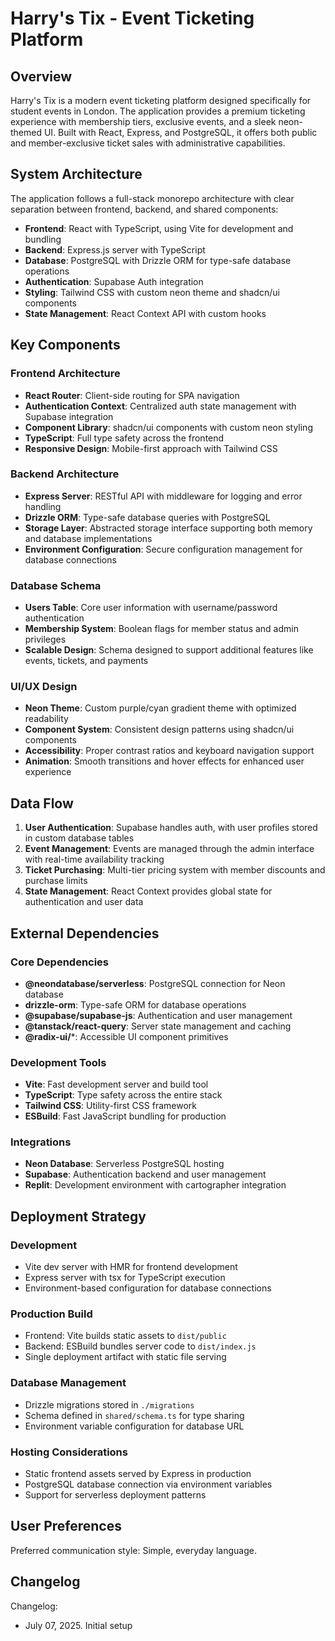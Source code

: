 # Harry's Tix - Event Ticketing Platform

## Overview

Harry's Tix is a modern event ticketing platform designed specifically for student events in London. The application provides a premium ticketing experience with membership tiers, exclusive events, and a sleek neon-themed UI. Built with React, Express, and PostgreSQL, it offers both public and member-exclusive ticket sales with administrative capabilities.

## System Architecture

The application follows a full-stack monorepo architecture with clear separation between frontend, backend, and shared components:

- **Frontend**: React with TypeScript, using Vite for development and bundling
- **Backend**: Express.js server with TypeScript
- **Database**: PostgreSQL with Drizzle ORM for type-safe database operations
- **Authentication**: Supabase Auth integration
- **Styling**: Tailwind CSS with custom neon theme and shadcn/ui components
- **State Management**: React Context API with custom hooks

## Key Components

### Frontend Architecture
- **React Router**: Client-side routing for SPA navigation
- **Authentication Context**: Centralized auth state management with Supabase integration
- **Component Library**: shadcn/ui components with custom neon styling
- **TypeScript**: Full type safety across the frontend
- **Responsive Design**: Mobile-first approach with Tailwind CSS

### Backend Architecture
- **Express Server**: RESTful API with middleware for logging and error handling
- **Drizzle ORM**: Type-safe database queries with PostgreSQL
- **Storage Layer**: Abstracted storage interface supporting both memory and database implementations
- **Environment Configuration**: Secure configuration management for database connections

### Database Schema
- **Users Table**: Core user information with username/password authentication
- **Membership System**: Boolean flags for member status and admin privileges
- **Scalable Design**: Schema designed to support additional features like events, tickets, and payments

### UI/UX Design
- **Neon Theme**: Custom purple/cyan gradient theme with optimized readability
- **Component System**: Consistent design patterns using shadcn/ui components
- **Accessibility**: Proper contrast ratios and keyboard navigation support
- **Animation**: Smooth transitions and hover effects for enhanced user experience

## Data Flow

1. **User Authentication**: Supabase handles auth, with user profiles stored in custom database tables
2. **Event Management**: Events are managed through the admin interface with real-time availability tracking
3. **Ticket Purchasing**: Multi-tier pricing system with member discounts and purchase limits
4. **State Management**: React Context provides global state for authentication and user data

## External Dependencies

### Core Dependencies
- **@neondatabase/serverless**: PostgreSQL connection for Neon database
- **drizzle-orm**: Type-safe ORM for database operations
- **@supabase/supabase-js**: Authentication and user management
- **@tanstack/react-query**: Server state management and caching
- **@radix-ui/***: Accessible UI component primitives

### Development Tools
- **Vite**: Fast development server and build tool
- **TypeScript**: Type safety across the entire stack
- **Tailwind CSS**: Utility-first CSS framework
- **ESBuild**: Fast JavaScript bundling for production

### Integrations
- **Neon Database**: Serverless PostgreSQL hosting
- **Supabase**: Authentication backend and user management
- **Replit**: Development environment with cartographer integration

## Deployment Strategy

### Development
- Vite dev server with HMR for frontend development
- Express server with tsx for TypeScript execution
- Environment-based configuration for database connections

### Production Build
- Frontend: Vite builds static assets to `dist/public`
- Backend: ESBuild bundles server code to `dist/index.js`
- Single deployment artifact with static file serving

### Database Management
- Drizzle migrations stored in `./migrations`
- Schema defined in `shared/schema.ts` for type sharing
- Environment variable configuration for database URL

### Hosting Considerations
- Static frontend assets served by Express in production
- PostgreSQL database connection via environment variables
- Support for serverless deployment patterns

## User Preferences

Preferred communication style: Simple, everyday language.

## Changelog

Changelog:
- July 07, 2025. Initial setup
